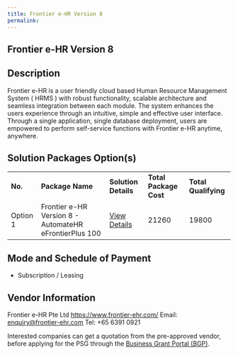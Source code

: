 ```yaml
---
title: Frontier e-HR Version 8
permalink: 
---
```


## Frontier e-HR Version 8

## Description

Frontier e-HR is a user friendly cloud based Human Resource Management System ( HRMS ) with robust functionality, scalable architecture and seamless integration between each module. The system enhances the users experience through an intuitive, simple and effective user interface. Through a single application, single database deployment, users are empowered to perform self-service functions with Frontier e-HR  anytime, anywhere.


## Solution Packages Option(s)

<table>
<tr>
<td><b>No.</b></td>
<td><b>Package Name</b></td>
<td><b>Solution Details</b></td>
<td><b>Total Package Cost</b></td>
<td><b>Total Qualifying</b></td>
</tr>
<tr>
<td>Option 1</td>
<td>Frontier e-HR Version 8 - AutomateHR eFrontierPlus 100</td>
<td><a href='https://www.gobusiness.gov.sg/images/psg/Frontier_e-HR_20200001_Annex_3_20200625142813_Part_4.pdf'>View Details</a></td>
<td>21260</td>
<td>19800</td>
</tr>
</table>

## Mode and Schedule of Payment

 - Subscription / Leasing

## Vendor Information

 Frontier e-HR Pte Ltd
https://www.frontier-ehr.com/
Email: enquiry@frontier-ehr.com
Tel: +65 6391 0921

Interested companies can get a quotation from the pre-approved vendor, before applying for the PSG through the <a href='https://www.businessgrants.gov.sg/'>Business Grant Portal (BGP)</a>.
